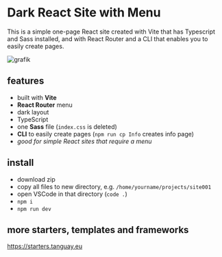 # Dark React Site with Menu

This is a simple one-page React site created with Vite that has Typescript and Sass installed, and with React Router and a CLI that enables you to easily create pages.

![grafik](https://starters.tanguay.eu/images/starters/darkViteSimpleMenu.png)

## features

- built with **Vite**
- **React Router** menu
- dark layout
- TypeScript
- one **Sass** file (`index.css` is deleted)
- **CLI** to easily create pages (`npm run cp Info` creates info page)
- *good for simple React sites that require a menu*

## install

- download zip
- copy all files to new directory, e.g. `/home/yourname/projects/site001`
- open VSCode in that directory (`code .`)
- `npm i`
- `npm run dev`

## more starters, templates and frameworks

https://starters.tanguay.eu
